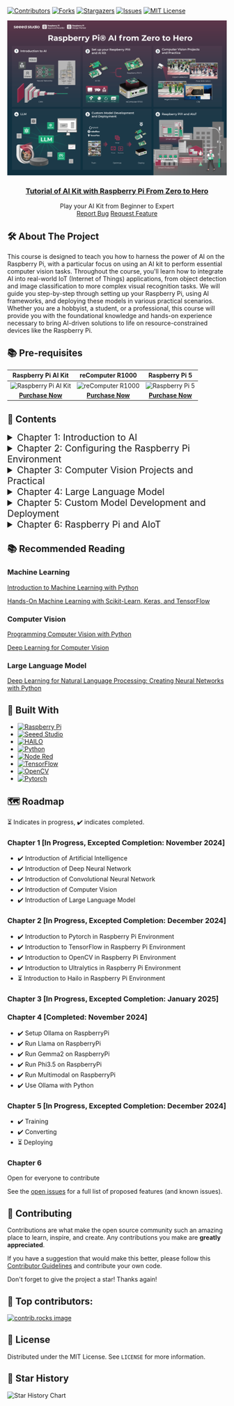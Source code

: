[![Contributors][contributors-shield]][contributors-url]
[![Forks][forks-shield]][forks-url]
[![Stargazers][stars-shield]][stars-url]
[![Issues][issues-shield]][issues-url]
[![MIT License][license-shield]][license-url]

<div align="center">
  <img src="pictures/README/banner.png" style="max-width: 100%; height: auto;" />
  <h3 align="center"><a href="https://seeed-projects.github.io/Tutorial-of-AI-Kit-with-Raspberry-Pi-From-Zero-to-Hero/">Tutorial of AI Kit with Raspberry Pi From Zero to Hero</a> </h3>
  <p align="center">
    Play your AI Kit from Beginner to Expert
    <br />
    <a href="https://github.com/Seeed-Projects/Tutorial-of-AI-Kit-with-Raspberry-Pi-From-Zero-to-Hero/issues/new?labels=bug&template=bug_report.md">Report Bug</a>
    <a href="https://github.com/Seeed-Projects/Tutorial-of-AI-Kit-with-Raspberry-Pi-From-Zero-to-Hero/issues/new?labels=enhancement&template=feature_request.md">Request Feature</a>
  </p>
</div>

## 🛠️ About The Project

This course is designed to teach you how to harness the power of AI on the Raspberry Pi, with a particular focus on using an AI kit to perform essential computer vision tasks. Throughout the course, you'll learn how to integrate AI into real-world IoT (Internet of Things) applications, from object detection and image classification to more complex visual recognition tasks. We will guide you step-by-step through setting up your Raspberry Pi, using AI frameworks, and deploying these models in various practical scenarios. Whether you are a hobbyist, a student, or a professional, this course will provide you with the foundational knowledge and hands-on experience necessary to bring AI-driven solutions to life on resource-constrained devices like the Raspberry Pi.

## 📚 Pre-requisites

|                                                                        Raspberry Pi AI Kit                                                                         |                                                              reComputer R1000                                                              |                                                                         Raspberry Pi 5                                                                          |
| :----------------------------------------------------------------------------------------------------------------------------------------------------------------: | :----------------------------------------------------------------------------------------------------------------------------------------: | :-------------------------------------------------------------------------------------------------------------------------------------------------------------: |
| ![Raspberry Pi AI Kit](https://media-cdn.seeedstudio.com/media/catalog/product/cache/bb49d3ec4ee05b6f018e93f896b8a25d/2/-/2-113060086-raspberry-pi-ai-kit-all.jpg) | ![reComputer R1000](https://media-cdn.seeedstudio.com/media/catalog/product/cache/bb49d3ec4ee05b6f018e93f896b8a25d/1/1/113991314-2_1.jpeg) | ![Raspberry Pi 5](https://media-cdn.seeedstudio.com/media/catalog/product/cache/bb49d3ec4ee05b6f018e93f896b8a25d/1/-/1-102110919-raspberry-pi-5-8gb-45font.jpg) |
|                                          [**Purchase Now**](https://www.seeedstudio.com/Raspberry-Pi-AI-Kit-p-5900.html?utm_source=PiAICourse&utm_medium=github&utm_campaign=Course)                                           |                              [**Purchase Now**](https://www.seeedstudio.com/reComputer-R1035-10-p-5925.html?utm_source=PiAICourse&utm_medium=github&utm_campaign=Course)                               |                                         [**Purchase Now**](https://www.seeedstudio.com/Raspberry-Pi-5-8GB-p-5810.html?utm_source=PiAICourse&utm_medium=github&utm_campaign=Course)                                          |


## 📝 Contents

<details>
<summary style="font-size: 1.5em;">Chapter 1: Introduction to AI</summary>

- [Introduction of Deep Neural Network](https://github.com/Seeed-Projects/Tutorial-of-AI-Kit-with-Raspberry-Pi-From-Zero-to-Hero/blob/main/articles/Chapter_1-Introduction_to_AI/Introduction_to_DNN.md)
- [Introduction of Computer Vision](https://github.com/Seeed-Projects/Tutorial-of-AI-Kit-with-Raspberry-Pi-From-Zero-to-Hero/blob/main/articles/Chapter_1-Introduction_to_AI/Overview_of_Computer_Vision.md)

</details>

<details>
<summary style="font-size: 1.5em;">Chapter 2: Configuring the Raspberry Pi Environment</summary>

- [Introduction to OpenCV in Raspberry Pi Environment](https://github.com/Seeed-Projects/Tutorial-of-AI-Kit-with-Raspberry-Pi-From-Zero-to-Hero/blob/main/articles/Chapter_2-Configuring_the_RaspberryPi_Environment/Introduction_to_OpenCV.md)

</details>

<details>
<summary style="font-size: 1.5em;">Chapter 3: Computer Vision Projects and Practical</summary>
</details>


<details>
<summary style="font-size: 1.5em;"> Chapter 4: Large Language Model</summary>

- [Setup Ollama on RaspberryPi](https://github.com/Seeed-Projects/Tutorial-of-AI-Kit-with-Raspberry-Pi-From-Zero-to-Hero/blob/main/articles/Chapter_4-Large_Language_Model/Setup_Ollama_on_RaspberryPi.md)
- [Run Llama on RaspberryPi](https://github.com/Seeed-Projects/Tutorial-of-AI-Kit-with-Raspberry-Pi-From-Zero-to-Hero/blob/main/articles/Chapter_4-Large_Language_Model/Run_Llama_on_RaspberryPi.md)
- [Run Gemma2 on RaspberryPi](https://github.com/Seeed-Projects/Tutorial-of-AI-Kit-with-Raspberry-Pi-From-Zero-to-Hero/blob/main/articles/Chapter_4-Large_Language_Model/Run_Gemma2_on_RaspberryPi.md)
- [Run Phi3.5 on RaspberryPi](https://github.com/Seeed-Projects/Tutorial-of-AI-Kit-with-Raspberry-Pi-From-Zero-to-Hero/blob/main/articles/Chapter_4-Large_Language_Model/Run_Phi3.5_on_Raspberryi.md)
- [Run Multimodal on RaspberryPi](https://github.com/Seeed-Projects/Tutorial-of-AI-Kit-with-Raspberry-Pi-From-Zero-to-Hero/blob/main/articles/Chapter_4-Large_Language_Model/Run_Multimodal_on_Raspberry.md)
- [Use Ollama with Python](https://github.com/Seeed-Projects/Tutorial-of-AI-Kit-with-Raspberry-Pi-From-Zero-to-Hero/blob/main/articles/Chapter_4-Large_Language_Model/Use_Ollama_with_Python.md)

</details>

<details>
<summary style="font-size: 1.5em;">Chapter 5: Custom Model Development and Deployment</summary>

- [Training Your Model](https://github.com/Seeed-Projects/Tutorial-of-AI-Kit-with-Raspberry-Pi-From-Zero-to-Hero/blob/main/articles/Chapter_5-Custom_Model_Development_and_Deployment/Training_Your_Model.md)
- [Convert Your Model](https://github.com/Seeed-Projects/Tutorial-of-AI-Kit-with-Raspberry-Pi-From-Zero-to-Hero/blob/main/articles/Chapter_5-Custom_Model_Development_and_Deployment/Convert_Your_Model.md)
- [Deploy Your Model](https://github.com/Seeed-Projects/Tutorial-of-AI-Kit-with-Raspberry-Pi-From-Zero-to-Hero/blob/main/articles/Chapter_5-Custom_Model_Development_and_Deployment/Deploy_Your_Model.md)

</details>

<details>
<summary style="font-size: 1.5em;">Chapter 6: Raspberry Pi and AIoT</summary>
</details>

## 📚 Recommended Reading

### Machine Learning

[Introduction to Machine Learning with Python](https://github.com/amueller/introduction_to_ml_with_python)

[Hands-On Machine Learning with Scikit-Learn, Keras, and TensorFlow](http://14.139.161.31/OddSem-0822-1122/Hands-On_Machine_Learning_with_Scikit-Learn-Keras-and-TensorFlow-2nd-Edition-Aurelien-Geron.pdf)


### Computer Vision

[Programming Computer Vision with Python](https://programmingcomputervision.com/downloads/ProgrammingComputerVision_CCdraft.pdf)

[Deep Learning for Computer Vision](https://machinelearningmastery.com/deep-learning-for-computer-vision/)

### Large Language Model

[Deep Learning for Natural Language Processing: Creating Neural Networks with Python](https://oku.ozturkibrahim.com/docs_python/Deep_Learning_for_Natural_Language_Processing.pdf)

## 🧱 Built With

* [![Raspberry Pi][Raspberry Pi.js]][Raspberry Pi-url]
* [![Seeed Studio][Seeed Studio.js]][Seeed Studio-url]
* [![HAILO][HAILO.js]][HAILO-url]
* [![Python][Python.js]][Python-url]
* [![Node Red][Node Red.js]][Node Red-url]
* [![TensorFlow][TensorFlow.com]][TensorFlow-url]
* [![OpenCV][OpenCV.com]][OpenCV-url]
* [![Pytorch][Pytorch.com]][Pytorch-url]

## 🗺️ Roadmap

⏳ Indicates in progress, ✔️ indicates completed.

### Chapter 1 [In Progress, Excepted Completion: November 2024]

- ✔️ Introduction of Artificial Intelligence
- ✔️ Introduction of Deep Neural Network
- ✔️ Introduction of Convolutional Neural Network
- ✔️ Introduction of Computer Vision
- ✔️ Introduction of Large Language Model

### Chapter 2 [In Progress, Excepted Completion: December 2024]

- ✔️ Introduction to Pytorch in Raspberry Pi Environment
- ✔️ Introduction to TensorFlow in Raspberry Pi Environment
- ✔️ Introduction to OpenCV in Raspberry Pi Environment
- ✔️ Introduction to Ultralytics in Raspberry Pi Environment
- ⏳ Introduction to Hailo in Raspberry Pi Environment

### Chapter 3 [In Progress, Excepted Completion: January 2025]


### Chapter 4 [Completed: November 2024]
- ✔️ Setup Ollama on RaspberryPi
- ✔️ Run Llama on RaspberryPi
- ✔️ Run Gemma2 on RaspberryPi
- ✔️ Run Phi3.5 on RaspberryPi
- ✔️ Run Multimodal on RaspberryPi
- ✔️ Use Ollama with Python

### Chapter 5 [In Progress, Excepted Completion: December 2024]

- ✔️ Training
- ✔️ Converting
- ⏳ Deploying

### Chapter 6

Open for everyone to contribute

See the [open issues](https://github.com/Seeed-Projects/Tutorial-of-AI-Kit-with-Raspberry-Pi-From-Zero-to-Hero/issues) for a full list of proposed features (and known issues).

## 🤝 Contributing

Contributions are what make the open source community such an amazing place to learn, inspire, and create. Any contributions you make are **greatly appreciated**.

If you have a suggestion that would make this better, please follow this [Contributor Guidelines](CONTRIBUTION.md) and contribute your own code.

Don't forget to give the project a star! Thanks again!

## 💞 Top contributors:

<a href="https://github.com/Seeed-Projects/Tutorial-of-AI-Kit-with-Raspberry-Pi-From-Zero-to-Hero/graphs/contributors">
  <img src="https://contrib.rocks/image?repo=Seeed-Projects/Tutorial-of-AI-Kit-with-Raspberry-Pi-From-Zero-to-Hero" alt="contrib.rocks image" />
</a>

## 📄 License

Distributed under the MIT License. See `LICENSE` for more information.

## 🌟 Star History

![Star History Chart](https://api.star-history.com/svg?repos=Seeed-Projects/Tutorial-of-AI-Kit-with-Raspberry-Pi-From-Zero-to-Hero&type=Date)

[contributors-shield]: https://img.shields.io/github/contributors/Seeed-Projects/Tutorial-of-AI-Kit-with-Raspberry-Pi-From-Zero-to-Hero.svg?style=for-the-badge
[contributors-url]: https://github.com/Seeed-Projects/Tutorial-of-AI-Kit-with-Raspberry-Pi-From-Zero-to-Hero/graphs/contributors
[forks-shield]: https://img.shields.io/github/forks/Seeed-Projects/Tutorial-of-AI-Kit-with-Raspberry-Pi-From-Zero-to-Hero.svg?style=for-the-badge
[forks-url]: https://github.com/Seeed-Projects/Tutorial-of-AI-Kit-with-Raspberry-Pi-From-Zero-to-Hero/network/members
[stars-shield]: https://img.shields.io/github/stars/Seeed-Projects/Tutorial-of-AI-Kit-with-Raspberry-Pi-From-Zero-to-Hero.svg?style=for-the-badge
[stars-url]: https://github.com/Seeed-Projects/Tutorial-of-AI-Kit-with-Raspberry-Pi-From-Zero-to-Hero/stargazers
[issues-shield]: https://img.shields.io/github/issues/Seeed-Projects/Tutorial-of-AI-Kit-with-Raspberry-Pi-From-Zero-to-Hero.svg?style=for-the-badge
[issues-url]: https://github.com/Seeed-Projects/Tutorial-of-AI-Kit-with-Raspberry-Pi-From-Zero-to-Hero/issues
[license-shield]: https://img.shields.io/github/license/Seeed-Projects/Tutorial-of-AI-Kit-with-Raspberry-Pi-From-Zero-to-Hero.svg?style=for-the-badge
[license-url]: https://github.com/Seeed-Projects/Tutorial-of-AI-Kit-with-Raspberry-Pi-From-Zero-to-Hero/blob/master/LICENSE.txt
[product-screenshot]: images/screenshot.png
[Python.js]: https://img.shields.io/badge/Python-3776AB?style=for-the-badge&logo=python&logoColor=white
[Python-url]: https://www.python.org/

[Raspberry Pi.js]: https://img.shields.io/badge/Raspberry%20Pi-A22846?style=for-the-badge&logo=raspberry-pi&logoColor=white
[Raspberry Pi-url]: https://www.raspberrypi.com/

[HAILO.js]: https://img.shields.io/badge/HAILO-blue?style=for-the-badge&logo=https://hailo.ai/wp-content/uploads/2023/08/Hailo.png&logoColor=white
[HAILO-url]: https://hailo.ai/


[Seeed Studio.js]: https://img.shields.io/badge/SeeedStudio-green?style=for-the-badge&logo=<https://media-cdn.seeedstudio.com/media/logo/stores/4/logo_2018_horizontal.png>&logoColor=white
[Seeed Studio-url]: https://www.seeedstudio.com/

[Node Red.js]: https://img.shields.io/badge/Node-RED-%2300B4A0?style=for-the-badge&logo=node-red&logoColor=white
[Node Red-url]: https://nodered.org/

[TensorFlow.com]: https://img.shields.io/badge/TensorFlow-2.17-orange?logo=tensorflow
[TensorFlow-url]: https://www.tensorflow.org/

[OpenCV.com]: https://img.shields.io/badge/OpenCV-v4.5.3-blue?logo=opencv
[OpenCV-url]: https://opencv.org/

[Pytorch.com]: https://img.shields.io/badge/PyTorch-v1.12.0-red?logo=pytorch
[Pytorch-url]: https://pytorch.org/










